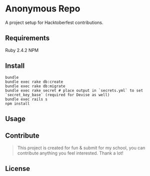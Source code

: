 # Anonymous Repo

A project setup for Hacktoberfest contributions.

## Requirements
Ruby 2.4.2
NPM

## Install
```
bundle
bundle exec rake db:create
bundle exec rake db:migrate
bundle exec rake secret # place output in `secrets.yml` to set `secret_key_base` (required for Devise as well)
bundle exec rails s
npm install
```

## Usage

## Contribute
> This project is created for fun & submit for my school, you can contribute anything you feel interested. Thank a lot!

## License
